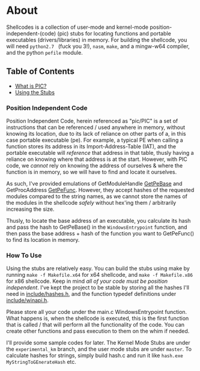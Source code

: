 # About

Shellcodes is a collection of user-mode and kernel-mode position-independent-(code) (pic) stubs for locating functions and portable executables (drivers/libraries) in memory. For building the shellcode, you will need `python2.7 ` (fuck you 3!), `nasm`, `make`, and a mingw-w64 compiler, and the python `pefile` module.

## Table of Contents
 - [What is PIC?](#Position-Independent-Code)
 - [Using the Stubs](#How-To-Use)

### Position Independent Code

Position Independent Code, herein referenced as "pic/PIC" is a set of instructions that can be referenced / used anywhere in memory, without knowing its location, due to its lack of reliance on other parts of a, in this case portable executable (pe). For example, a typical PE when calling a function stores its address in its Import-Address-Table (IAT), and the portable executable will _reference_ that address in that table, thusly having a reliance on knowing where that address is at the start. However, with PIC code, we _cannot_ rely on knowing the address of ourselves & where the function is in memory, so we will have to find and locate it ourselves.

As such, I've provided emulations of GetModuleHandle [GetPeBase](src/pe_util.c#L32) and GetProcAddress [GetPeFunc](src/pe_util.c#L60). However, they accept hashes of the requested modules compared to the string names, as we cannot store the names of the modules in the shellcode _safely_ without hex'ing them / arbitrarily increasing the size.

Thusly, to locate the base address of an executable, you calculate its hash and pass the hash to GetPeBase() in the `WindowsEntrypoint` function, and then pass the base address + hash of the function you want to GetPeFunc() to find its location in memory.

### How To Use

Using the stubs are relatively easy. You can build the stubs using make by running `make -f Makefile.x64` for x64 shellcode, and `make -f Makefile.x86` for x86 shellcode. Keep in mind _all of your code must be position independent_. I've kept the project to be stable by storing all the hashes I'll need in [include/hashes.h](include/hashes.h), and the function typedef definitions under [include/winapi.h](include/winapi.h).

Please store all your code under the main.c WindowsEntrypoint function. What happens is, when the shellcode is executed, this is the first function that is called / that will perform all the functionality of the code. You can create other functions and pass execution to them on the whim if needed.

I'll provide some sample codes for later. The Kernel Mode Stubs are under the `experimental_km` branch, and the user mode stubs are under `master`. To calculate hashes for strings, simply build hash.c and run it like `hash.exe MyStringToGEnerateHash` etc.
